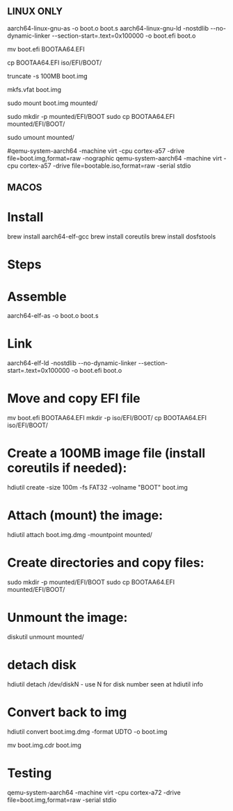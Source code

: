 ## LINUX ONLY

aarch64-linux-gnu-as -o boot.o boot.s
aarch64-linux-gnu-ld -nostdlib --no-dynamic-linker --section-start=.text=0x100000 -o boot.efi boot.o

mv boot.efi BOOTAA64.EFI

cp BOOTAA64.EFI iso/EFI/BOOT/

truncate -s 100MB boot.img

mkfs.vfat boot.img

sudo mount boot.img mounted/

sudo mkdir -p mounted/EFI/BOOT
sudo cp BOOTAA64.EFI mounted/EFI/BOOT/

sudo umount mounted/

#qemu-system-aarch64 -machine virt -cpu cortex-a57 -drive file=boot.img,format=raw -nographic
qemu-system-aarch64 -machine virt -cpu cortex-a57 -drive file=bootable.iso,format=raw -serial stdio

## MACOS
# Install
brew install aarch64-elf-gcc
brew install coreutils
brew install dosfstools
# Steps

# Assemble
aarch64-elf-as -o boot.o boot.s

# Link
aarch64-elf-ld -nostdlib --no-dynamic-linker --section-start=.text=0x100000 -o boot.efi boot.o

# Move and copy EFI file
mv boot.efi BOOTAA64.EFI
mkdir -p iso/EFI/BOOT/
cp BOOTAA64.EFI iso/EFI/BOOT/

# Create a 100MB image file (install coreutils if needed):
hdiutil create -size 100m -fs FAT32 -volname "BOOT" boot.img

# Attach (mount) the image:
hdiutil attach boot.img.dmg -mountpoint mounted/

# Create directories and copy files:
sudo mkdir -p mounted/EFI/BOOT
sudo cp BOOTAA64.EFI mounted/EFI/BOOT/

# Unmount the image:
diskutil unmount mounted/

# detach disk
hdiutil detach /dev/diskN - use N for disk number seen at hdiutil info

# Convert back to img
hdiutil convert boot.img.dmg -format UDTO -o boot.img

mv boot.img.cdr boot.img

# Testing
qemu-system-aarch64 -machine virt -cpu cortex-a72 -drive file=boot.img,format=raw -serial stdio
